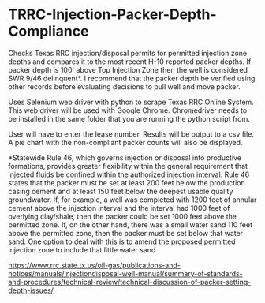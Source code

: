 # TRRC-Injection-Packer-Depth-Compliance
Checks Texas RRC injection/disposal permits for permitted injection zone depths and compares it to the most recent H-10 reported packer depths.
If packer depth is 100' above Top Injection Zone then the well is considered SWR 9/46 delinquent*. I recommend that the packer depth be verified using other records before evaluating decisions to pull well and move packer.

Uses Selenium web driver with python to scrape Texas RRC Online System. This web driver will be used with Google Chrome.
Chromedriver needs to be installed in the same folder that you are running the python script from.

User will have to enter the lease number. Results will be output to a csv file. A pie chart with the non-compliant packer counts will also be displayed.

*Statewide Rule 46, which governs injection or disposal into productive formations, provides greater flexibility within the general requirement that injected fluids be confined within the authorized injection interval. Rule 46 states that the packer must be set at least 200 feet below the production casing cement and at least 150 feet below the deepest usable quality groundwater. If, for example, a well was completed with 1200 feet of annular cement above the injection interval and the interval had 1000 feet of overlying clay/shale, then the packer could be set 1000 feet above the permitted zone. If, on the other hand, there was a small water sand 110 feet above the permitted zone, then the packer must be set below that water sand. One option to deal with this is to amend the proposed permitted injection zone to include that little water sand.

https://www.rrc.state.tx.us/oil-gas/publications-and-notices/manuals/injectiondisposal-well-manual/summary-of-standards-and-procedures/technical-review/technical-discussion-of-packer-setting-depth-issues/
